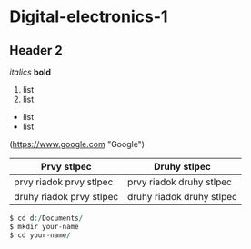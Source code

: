 # Digital-electronics-1
## Header 2

*italics*
**bold**

1. list
2. list
* list
* list

(https://www.google.com "Google")

Prvy stlpec | Druhy stlpec
------------ | -------------
prvy riadok prvy stlpec | prvy riadok druhy stlpec
druhy riadok prvy stlpec | druhy riadok druhy stlpec

```vhdl
$ cd d:/Documents/
$ mkdir your-name
$ cd your-name/
```
